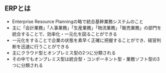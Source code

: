 ## ERPとは
- Enterprise Resource Planningの略で統合基幹業務システムのこと
- 主に「会計業務」「人事業務」「生産業務」「物流業務」「販売業務」の部門を統合することで、効率化・一元化を図ることができる
- 一元化をすることで企業の状態を素早く正確に把握することができ、経営判断を迅速に行うことができる
- 主にクラウド型とオンプレミス型の2つに分類される
- その中でもオンプレミス型は統合型・コンポーネント型・業務ソフト型の3つに分類される